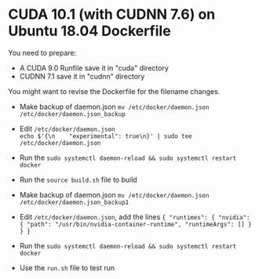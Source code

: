 # CUDA 10.1 (with CUDNN 7.6) on Ubuntu 18.04 Dockerfile

You need to prepare: 

* A CUDA 9.0 Runfile save it in "cuda" directory
* CUDNN 7.1 save it in "cudnn" directory

You might want to revise the Dockerfile for the filename changes.

* Make backup of daemon.json
`mv /etc/docker/daemon.json /etc/docker/daemon.json_backup`
* Edit `/etc/docker/daemon.json`
\
`
echo $'{\n    "experimental": true\n}' | sudo tee /etc/docker/daemon.json
`
* Run the `sudo systemctl daemon-reload && sudo systemctl restart docker`
* Run the `source build.sh` file to build


* Make backup of daemon.json
`mv /etc/docker/daemon.json /etc/docker/daemon.json_backup1`
* Edit `/etc/docker/daemon.json`, add the lines
`
{
    "runtimes": {
        "nvidia": {
            "path": "/usr/bin/nvidia-container-runtime",
            "runtimeArgs": []
        }
    }
}
`
* Run the `sudo systemctl daemon-reload && sudo systemctl restart docker`
* Use the `run.sh` file to test run
